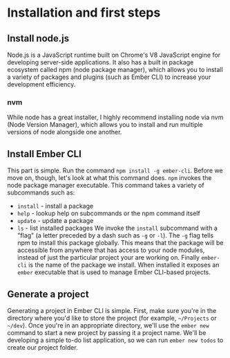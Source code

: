 # Installation and first steps

## Install node.js
Node.js is a JavaScript runtime built on Chrome's V8 JavaScript engine for developing server-side applications. It also has a built in package ecosystem called npm (node package manager), which allows you to install a variety of packages and plugins (such as Ember CLI) to increase your development efficiency.

### nvm
While node has a great installer, I highly recommend installing node via nvm (Node Version Manager), which allows you to install and run multiple versions of node alongside one another.

## Install Ember CLI
This part is simple. Run the command `npm install -g ember-cli`. Before we move on, though, let's look at what this command does. `npm` invokes the node package manager executable. This command takes a variety of subcommands such as:
- `install` - install a package
- `help` - lookup help on subcommands or the npm command itself
- `update` - update a package
- `ls` - list installed packages
We invoke the `install` subcommand with a "flag" (a letter preceded by a dash such as `-g` or `-l`). The `-g` flag tells npm to install this package globally. This means that the package will be accessible from anywhere that has access to your node modules, instead of just the particular project your are working on. Finally `ember-cli` is the name of the package we install. When installed it exposes an `ember` executable that is used to manage Ember CLI-based projects.

## Generate a project
Generating a project in Ember CLI is simple. First, make sure you're in the directory where you'd like to store the project (for example, `~/Projects` or `~/dev`). Once you're in an appropriate directory, we'll use the `ember new` command to start a new project by passing it a project name. We'll be developing a simple to-do list application, so we can run `ember new todos` to create our project folder.